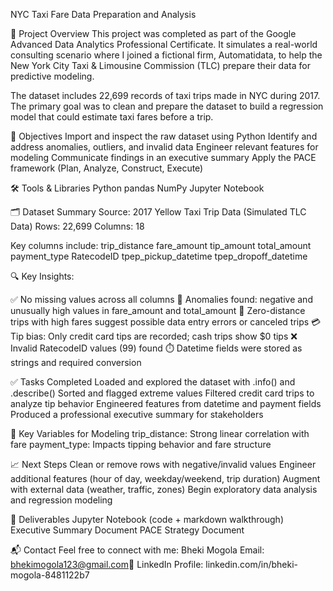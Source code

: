 NYC Taxi Fare Data Preparation and Analysis

📁 Project Overview
This project was completed as part of the Google Advanced Data Analytics Professional Certificate. It simulates a real-world consulting scenario where I joined a fictional firm, Automatidata, to help the New York City Taxi & Limousine Commission (TLC) prepare their data for predictive modeling.

The dataset includes 22,699 records of taxi trips made in NYC during 2017. The primary goal was to clean and prepare the dataset to build a regression model that could estimate taxi fares before a trip.

🧠 Objectives
Import and inspect the raw dataset using Python
Identify and address anomalies, outliers, and invalid data
Engineer relevant features for modeling
Communicate findings in an executive summary
Apply the PACE framework (Plan, Analyze, Construct, Execute)

🛠️ Tools & Libraries
Python
pandas
NumPy
Jupyter Notebook

🗂️ Dataset Summary
Source: 2017 Yellow Taxi Trip Data (Simulated TLC Data)
Rows: 22,699 
Columns: 18

Key columns include:
trip_distance
fare_amount
tip_amount
total_amount
payment_type
RatecodeID
tpep_pickup_datetime
tpep_dropoff_datetime

🔍 Key Insights:

✅ No missing values across all columns
🚩 Anomalies found: negative and unusually high values in fare_amount and total_amount
🔁 Zero-distance trips with high fares suggest possible data entry errors or canceled trips
💳 Tip bias: Only credit card tips are recorded; cash trips show $0 tips
❌ Invalid RatecodeID values (99) found
⏱️ Datetime fields were stored as strings and required conversion

✅ Tasks Completed
Loaded and explored the dataset with .info() and .describe()
Sorted and flagged extreme values
Filtered credit card trips to analyze tip behavior
Engineered features from datetime and payment fields
Produced a professional executive summary for stakeholders

📌 Key Variables for Modeling
trip_distance: Strong linear correlation with fare
payment_type: Impacts tipping behavior and fare structure

📈 Next Steps
Clean or remove rows with negative/invalid values
Engineer additional features (hour of day, weekday/weekend, trip duration)
Augment with external data (weather, traffic, zones)
Begin exploratory data analysis and regression modeling

📄 Deliverables
Jupyter Notebook (code + markdown walkthrough)
Executive Summary Document
PACE Strategy Document

📬 Contact
Feel free to connect with me:
Bheki Mogola
Email: bhekimogola123@gmail.com🔗 
LinkedIn Profile: linkedin.com/in/bheki-mogola-8481122b7
